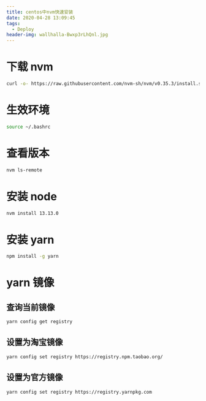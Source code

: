 ```yaml
---
title: centos中nvm快速安装
date: 2020-04-28 13:09:45
tags:
  - Deploy
header-img: wallhalla-Bwxp3rLhQnl.jpg
---
```


# 下载 nvm

```sh
curl -o- https://raw.githubusercontent.com/nvm-sh/nvm/v0.35.3/install.sh | bash
```

# 生效环境

```sh
source ~/.bashrc
```

# 查看版本

```sh
nvm ls-remote
```

# 安装 node

```sh
nvm install 13.13.0
```

# 安装 yarn

```sh
npm install -g yarn
```

# yarn 镜像

## 查询当前镜像

```sh
yarn config get registry
```

## 设置为淘宝镜像

```sh
yarn config set registry https://registry.npm.taobao.org/
```

## 设置为官方镜像

```sh
yarn config set registry https://registry.yarnpkg.com
```
